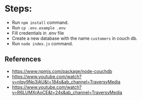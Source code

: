 # Steps:
- Run `npm install` command.
- Run `cp .env.example .env`
- Fill credentials in .env file
- Create a new database with the name `customers` in couch db.
- Run `node index.js` command.

## References
- https://www.npmjs.com/package/node-couchdb
- https://www.youtube.com/watch?v=nlqv9Np3iAU&t=184s&ab_channel=TraversyMedia
- https://www.youtube.com/watch?v=R6LUMXrAoCE&t=24s&ab_channel=TraversyMedia
